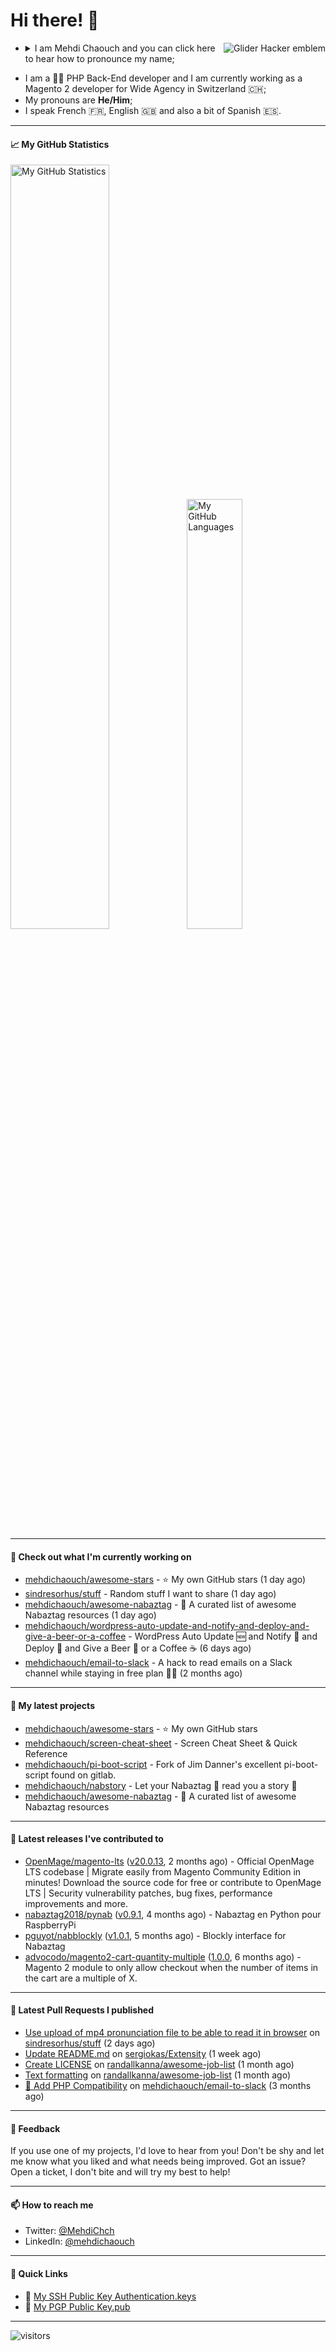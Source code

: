 # Hi there! 👋

<a href="#"><img align="right" title="Glider Hacker emblem" alt="Glider Hacker emblem" src="https://www.mediawiki.org/w/index.php?title=Special:Redirect/file/Glider.svg&width=140&height=140"></a>

- <details>
    <summary>I am Mehdi Chaouch and you can click here to hear how to pronounce my name;</summary>

    https://user-images.githubusercontent.com/861701/137650876-14f45303-cd42-4c4e-a172-a80abc8aa627.mp4
</details>

- I am a 👨‍💻 PHP Back-End developer and I am currently working as a Magento 2 developer for Wide Agency in Switzerland 🇨🇭;
- My pronouns are **He/Him**;
- I speak French 🇫🇷, English 🇬🇧 and also a bit of Spanish 🇪🇸.

---

#### 📈 My GitHub Statistics

<img alt="My GitHub Statistics" src="https://github-readme-stats.vercel.app/api?username=mehdichaouch&show_icons=true&count_private=true&theme=dark&hide_title=false&hide_border=true" width="56%" height="56%" /><img alt="My GitHub Languages" src="https://github-readme-stats.vercel.app/api/top-langs/?username=mehdichaouch&layout=compact&langs_count=10&theme=dark&hide_title=true&hide_border=true" width="42%" height="42%" />

---

#### 👷 Check out what I'm currently working on

- [mehdichaouch/awesome-stars](https://github.com/mehdichaouch/awesome-stars) - ⭐ My own GitHub stars (1 day ago)
- [sindresorhus/stuff](https://github.com/sindresorhus/stuff) - Random stuff I want to share (1 day ago)
- [mehdichaouch/awesome-nabaztag](https://github.com/mehdichaouch/awesome-nabaztag) - 🐰 A curated list of awesome Nabaztag resources (1 day ago)
- [mehdichaouch/wordpress-auto-update-and-notify-and-deploy-and-give-a-beer-or-a-coffee](https://github.com/mehdichaouch/wordpress-auto-update-and-notify-and-deploy-and-give-a-beer-or-a-coffee) - WordPress Auto Update 🆕 and Notify 🔔 and Deploy 🚀 and Give a Beer 🍺 or a Coffee ☕ (6 days ago)
- [mehdichaouch/email-to-slack](https://github.com/mehdichaouch/email-to-slack) - A hack to read emails on a Slack channel while staying in free plan 🏴‍☠ (2 months ago)

---

#### 🌱 My latest projects

- [mehdichaouch/awesome-stars](https://github.com/mehdichaouch/awesome-stars) - ⭐ My own GitHub stars
- [mehdichaouch/screen-cheat-sheet](https://github.com/mehdichaouch/screen-cheat-sheet) - Screen Cheat Sheet &amp; Quick Reference
- [mehdichaouch/pi-boot-script](https://github.com/mehdichaouch/pi-boot-script) - Fork of Jim Danner&#39;s excellent pi-boot-script found on gitlab.
- [mehdichaouch/nabstory](https://github.com/mehdichaouch/nabstory) - Let your Nabaztag 🐰 read you a story 📖
- [mehdichaouch/awesome-nabaztag](https://github.com/mehdichaouch/awesome-nabaztag) - 🐰 A curated list of awesome Nabaztag resources

---

#### 🔭 Latest releases I've contributed to

- [OpenMage/magento-lts](https://github.com/OpenMage/magento-lts) ([v20.0.13](https://github.com/OpenMage/magento-lts/releases/tag/v20.0.13), 2 months ago) - Official OpenMage LTS codebase | Migrate easily from Magento Community Edition in minutes! Download the source code for free or contribute to OpenMage LTS | Security vulnerability patches, bug fixes, performance improvements and more.
- [nabaztag2018/pynab](https://github.com/nabaztag2018/pynab) ([v0.9.1](https://github.com/nabaztag2018/pynab/releases/tag/v0.9.1), 4 months ago) - Nabaztag en Python pour RaspberryPi
- [pguyot/nabblockly](https://github.com/pguyot/nabblockly) ([v1.0.1](https://github.com/pguyot/nabblockly/releases/tag/v1.0.1), 5 months ago) - Blockly interface for Nabaztag
- [advocodo/magento2-cart-quantity-multiple](https://github.com/advocodo/magento2-cart-quantity-multiple) ([1.0.0](https://github.com/advocodo/magento2-cart-quantity-multiple/releases/tag/1.0.0), 6 months ago) - Magento 2 module to only allow checkout when the number of items in the cart are a multiple of X.

---

#### 🔨 Latest Pull Requests I published

- [Use upload of mp4 pronunciation file to be able to read it in browser](https://github.com/sindresorhus/stuff/pull/2) on [sindresorhus/stuff](https://github.com/sindresorhus/stuff) (2 days ago)
- [Update README.md](https://github.com/sergiokas/Extensity/pull/67) on [sergiokas/Extensity](https://github.com/sergiokas/Extensity) (1 week ago)
- [Create LICENSE](https://github.com/randallkanna/awesome-job-list/pull/26) on [randallkanna/awesome-job-list](https://github.com/randallkanna/awesome-job-list) (1 month ago)
- [Text formatting](https://github.com/randallkanna/awesome-job-list/pull/24) on [randallkanna/awesome-job-list](https://github.com/randallkanna/awesome-job-list) (1 month ago)
- [👷 Add PHP Compatibility](https://github.com/mehdichaouch/email-to-slack/pull/2) on [mehdichaouch/email-to-slack](https://github.com/mehdichaouch/email-to-slack) (3 months ago)

---

#### 💬 Feedback

If you use one of my projects, I'd love to hear from you! Don't be shy and let me know what you liked
and what needs being improved. Got an issue? Open a ticket, I don't bite and will try my best to help!

---

#### 📫 How to reach me

- Twitter: [@MehdiChch](https://www.twitter.com/MehdiChch/)
- LinkedIn: [@mehdichaouch](https://www.linkedin.com/in/mehdichaouch/)

---

#### 🔗 Quick Links

- 🔐  [My SSH Public Key Authentication.keys](https://github.com/mehdichaouch.keys)
- 🔐  [My PGP Public Key.pub](https://gist.githubusercontent.com/mehdichaouch/mehdichaouch.pub)

---

![visitors](https://visitor-badge.laobi.icu/badge?page_id=mehdichaouch)
